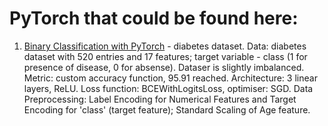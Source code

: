 # PyTorch that could be found here:
001. [Binary Classification with PyTorch](PyTorch_Binary_Classification_Project.ipynb) - diabetes dataset.
  Data: diabetes dataset with 520 entries and 17 features; target variable - class (1 for presence of disease, 0 for absense). Dataser is slightly imbalanced.
  Metric: custom accuracy function, 95.91 reached.
  Architecture: 3 linear layers, ReLU. Loss function: BCEWithLogitsLoss, optimiser: SGD.
  Data Preprocessing: Label Encoding for Numerical Features and Target Encoding for 'class' (target feature); Standard Scaling of Age feature.
  
